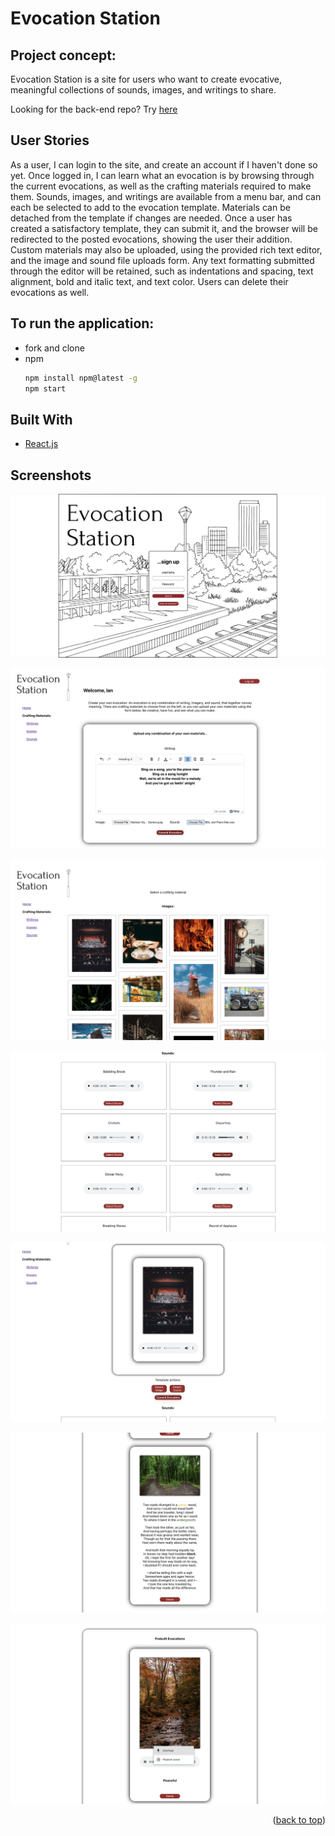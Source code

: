 # Evocation Station


## Project concept: 

Evocation Station is a site for users who want to create evocative, meaningful collections of sounds, images, and writings to share. 

Looking for the back-end repo? Try [here](https://github.com/Ian-Ennis/evocation_station_rails_API)


## User Stories

As a user, I can login to the site, and create an account if I haven't done so yet. Once logged in, I can learn what an evocation is by browsing through the current evocations, as well as the crafting materials required to make them. Sounds, images, and writings are available from a menu bar, and can each be selected to add to the evocation template. Materials can be detached from the template if changes are needed. Once a user has created a satisfactory template, they can submit it, and the browser will be redirected to the posted evocations, showing the user their addition. Custom materials may also be uploaded, using the provided rich text editor, and the image and sound file uploads form. Any text formatting submitted through the editor will be retained, such as indentations and spacing, text alignment, bold and italic text, and text color. Users can delete their evocations as well. 


## To run the application:
* fork and clone 
* npm
  ```sh
  npm install npm@latest -g
  npm start
  ```


## Built With

* [React.js](https://create-react-app.dev/)


## Screenshots
![Login](https://github.com/Ian-Ennis/evocation_station/blob/main/public/Screenshots/Signup.png)

![Home](https://github.com/Ian-Ennis/evocation_station/blob/main/public/Screenshots/Text%20Editor.png)

![Images](https://github.com/Ian-Ennis/evocation_station/blob/main/public/Screenshots/Images.png)

![Sounds](https://github.com/Ian-Ennis/evocation_station/blob/main/public/Screenshots/Sounds.png)

![Template](https://github.com/Ian-Ennis/evocation_station/blob/main/public/Screenshots/Template.png)

![Uploaded Evocation](https://github.com/Ian-Ennis/evocation_station/blob/main/public/Screenshots/Uploaded%20Evocation.png)

![Prebuilt Evocation](https://github.com/Ian-Ennis/evocation_station/blob/main/public/Screenshots/Prebuilt%20Evocation.png)


<p align="right">(<a href="#top">back to top</a>)</p>

